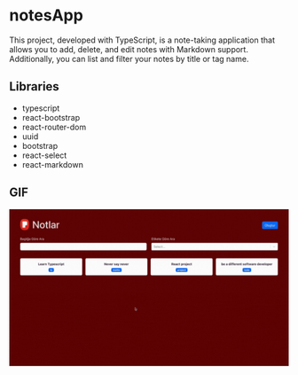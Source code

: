 # notesApp

This project, developed with TypeScript, is a note-taking application that allows you to add, delete, and edit notes with Markdown support. Additionally, you can list and filter your notes by title or tag name.

## Libraries

- typescript
- react-bootstrap
- react-router-dom
- uuid
- bootstrap
- react-select
- react-markdown

## GIF

<img src='screen.gif'>
